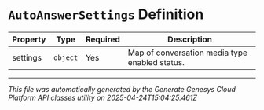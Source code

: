 # `AutoAnswerSettings` Definition

| Property | Type | Required | Description |
|----------|------|----------|-------------|
| settings | `object` | Yes | Map of conversation media type enabled status. |

---

*This file was automatically generated by the Generate Genesys Cloud Platform API classes utility on 2025-04-24T15:04:25.461Z*